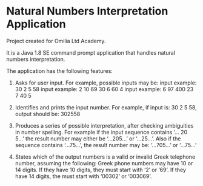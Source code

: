# Natural Numbers Interpretation Application

Project created for Omilia Ltd Academy.

It is a Java 1.8 SE command prompt application that handles natural numbers interpretation.

The application has the following features:

1. Asks for user input.
For example, possible inputs may be:
input example: 30 2 5 58
input example: 2 10 69 30 6 60 4
input example: 6 97 400 23 7 40 5

2. Identifies and prints the input number.
For example, if input is: 30 2 5 58, output should be: 302558

3. Produces a series of possible interpretation, after checking ambiguities in number spelling.
For example if the input sequence contains ‘... 20 5...’ the result number may either be ‘...205...’ or ‘...25...’.
Also if the sequence contains ‘...75...’, the result number may be: ‘...705...’ or ‘...75...’

4. States which of the output numbers is a valid or invalid Greek telephone number, assuming the following:
Greek phone numbers may have 10 or 14 digits. If they have 10 digits, they must start with ‘2’ or ‘69’. If they have 14 digits, the must start with ‘00302’ or ‘003069’.

